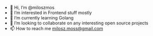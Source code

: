 - 👋 Hi, I’m @miloszmos
- 👀 I’m interested in Frontend stuff mostly
- 🌱 I’m currently learning Golang
- 📝 I’m looking to collaborate on any interesting open source projects
- 📫 How to reach me milosz.moss@gmail.com
